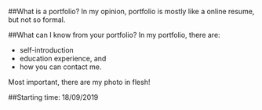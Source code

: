 ##What is a portfolio?
In my opinion, portfolio is mostly like a online resume, but not so formal.

##What can I know from your portfolio?
In my portfolio, there are:

* self-introduction
* education experience, and 
* how you can contact me.

Most important, there are my photo in flesh!

##Starting time:
18/09/2019